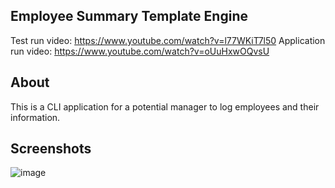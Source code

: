 ## Employee Summary Template Engine

Test run video: https://www.youtube.com/watch?v=l77WKiT7l50
Application run video: https://www.youtube.com/watch?v=oUuHxwOQvsU

## About

This is a CLI application for a potential manager to log employees and their information. 

## Screenshots

![image](imags/screenshot1.png)